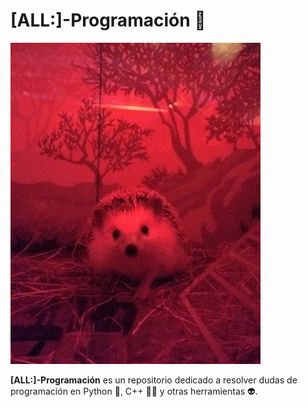 # [ALL:]-Programación :hedgehog: 

<img src="https://github.com/andresprogramacion123/ALL-Programacion/blob/master/HTML/imagen.jpg">

**[ALL:]-Programación** es un repositorio dedicado a resolver dudas de programación en Python :snake:, C++ :technologist: y otras herramientas :alien:. 

